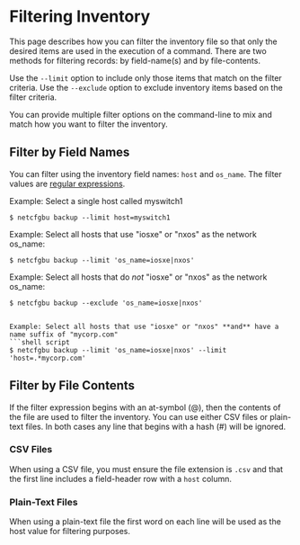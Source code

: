 # Filtering Inventory

This page describes how you can filter the inventory file so that only the
desired items are used in the execution of a command.  There are two methods
for filtering records: by field-name(s) and by file-contents.  

Use the `--limit` option to include only those items that match on the filter criteria.
Use the `--exclude` option to exclude inventory items based on the filter criteria.

You can provide multiple filter options on the command-line to mix and match how you
want to filter the inventory.

## Filter by Field Names

You can filter using the inventory field names: `host` and `os_name`.  The
filter values are [regular expressions](https://regex101.com/).

Example: Select a single host called myswitch1

```shell script
$ netcfgbu backup --limit host=myswitch1
```

Example: Select all hosts that use "iosxe" or "nxos" as the network os_name:
```shell script
$ netcfgbu backup --limit 'os_name=iosxe|nxos'
```

Example: Select all hosts that do _not_ "iosxe" or "nxos" as the network os_name:
```shell script
$ netcfgbu backup --exclude 'os_name=iosxe|nxos'


Example: Select all hosts that use "iosxe" or "nxos" **and** have a name suffix of "mycorp.com"
```shell script
$ netcfgbu backup --limit 'os_name=iosxe|nxos' --limit 'host=.*mycorp.com'
```


## Filter by File Contents
If the filter expression begins with an at-symbol (@), then the contents of the file
are used to filter the inventory.  You can use either CSV files or plain-text files.
In both cases any line that begins with a hash (#) will be ignored.

### CSV Files
When using a CSV file, you must ensure the file extension is `.csv` and that the first
line includes a field-header row with a `host` column. 

### Plain-Text Files
When using a plain-text file the first word on each line will be used as the host value
for filtering purposes.

